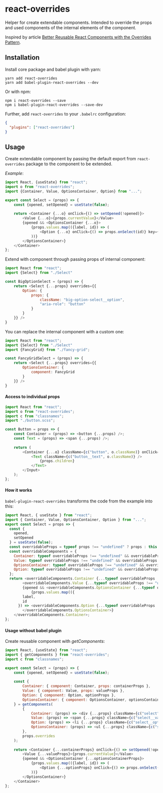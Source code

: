 # react-overrides
Helper for create extendable components. 
Intended to override the props and used components of the internal elements of the component.

Inspired by article 
[Better Reusable React Components with the Overrides Pattern](https://medium.com/@dschnr/better-reusable-react-components-with-the-overrides-pattern-9eca2339f646).

## Installation

Install core package and babel plugin with yarn:

```
yarn add react-overrides
yarn add babel-plugin-react-overrides --dev
```

Or with npm:

```
npm i react-overrides --save
npm i babel-plugin-react-overrides --save-dev
```

Further, add `react-overrides` to your `.babelrc` configuration:
```json
{
  "plugins": ["react-overrides"]
}
```

## Usage

Create extendable component by passing the default export 
from `react-overrides` package to the component to be extended. 

*Example*:

```javascript
import React, {useState} from "react";
import o from "react-overrides";
import {Container, Value, OptionsContainer, Option} from "...";

export const Select = (props) => {
    const {opened, setOpened} = useState(false);
    
    return <Container {...o} onClick={() => setOpened(!opened)}>
        <Value {...o}>{props.currentValue}</Value>
        {opened && <OptionsContainer {...o}>
            {props.values.map(({label, id}) => (
                <Option {...o} onClick={() => props.onSelect(id)} key={id}>{label}</Option>
            ))}
        </OptionsContainer>}
    </Container>
};
```

Extend with component through passing props of internal component:
```javascript
import React from "react";
import {Select} from "./Select"

const BigOptionSelect = (props) => {
    return <Select {...props} overrides={{
        Option: {
            props: {
                className: "big-option-select__option",
                "aria-role": "button"
            }
        }
    }} />
}
```

You can replace the internal component with a custom one:
```javascript
import React from "react";
import {Select} from "./Select"
import {FancyGrid} from "./fancy-grid";

const FancyGridSelect = (props) => {
    return <Select {...props} overrides={{
        OptionsContainer: {
            component: FancyGrid
        }
    }} />
}
```

#### Access to individual props

```javascript
import React from "react";
import o from "react-overrides";
import c from "classnames";
import "./button.scss";

const Button = props => {
    const Container = (props) => <button {...props) />;
    const Text = (props) => <span {...props) />;
    
    return (
        <Container {...o} className={c("button", o.className)} onClick={props.onClick}>
            <Text className={c("button__text", o.className)} />
                {props.children}
            </Text>
        </Input>
    );
};
```

#### How it works
`babel-plugin-react-overrides` transforms the code from the example into this:
```javascript
import React, { useState } from "react";
import { Container, Value, OptionsContainer, Option } from "...";
export const Select = props => {
  const {
    opened,
    setOpened
  } = useState(false);
  const overridableProps = typeof props !== "undefined" ? props : this && typeof this.props !== "undefined" ? this.props : arguments[0];
  const overridableComponents = {
    Container: typeof overridableProps !== "undefined" && overridableProps.overrides && overridableProps.overrides.Container && overridableProps.overrides.Container.component || Container,
    Value: typeof overridableProps !== "undefined" && overridableProps.overrides && overridableProps.overrides.Value && overridableProps.overrides.Value.component || Value,
    OptionsContainer: typeof overridableProps !== "undefined" && overridableProps.overrides && overridableProps.overrides.OptionsContainer && overridableProps.overrides.OptionsContainer.component || OptionsContainer,
    Option: typeof overridableProps !== "undefined" && overridableProps.overrides && overridableProps.overrides.Option && overridableProps.overrides.Option.component || Option
  };
  return <overridableComponents.Container {...typeof overridableProps !== "undefined" && overridableProps.overrides && overridableProps.overrides.Container && overridableProps.overrides.Container.props || {}} onClick={() => setOpened(!opened)}>
        <overridableComponents.Value {...typeof overridableProps !== "undefined" && overridableProps.overrides && overridableProps.overrides.Value && overridableProps.overrides.Value.props || {}}>{props.currentValue}</overridableComponents.Value>
        {opened && <overridableComponents.OptionsContainer {...typeof overridableProps !== "undefined" && overridableProps.overrides && overridableProps.overrides.OptionsContainer && overridableProps.overrides.OptionsContainer.props || {}}>
            {props.values.map(({
        label,
        id
      }) => <overridableComponents.Option {...typeof overridableProps !== "undefined" && overridableProps.overrides && overridableProps.overrides.Option && overridableProps.overrides.Option.props || {}} onClick={() => props.onSelect(id)} key={id}>{label}</overridableComponents.Option>)}
        </overridableComponents.OptionsContainer>}
    </overridableComponents.Container>;
};

```


#### Usage without babel plugin

Create reusable component with *getComponents*: 
```javascript
import React, {useState} from "react";
import { getComponents } from "react-overrides";
import c from "classnames";

export const Select = (props) => {
    const {opened, setOpened} = useState(false);
    
    const {
        Container: { component: Container, props: containerProps },
        Value: { component: Value, props: valueProps },
        Option: { component: Option, optionProps },
        OptionsContainer: { component: OptionsContainer, optionsContainerProps }
    } = getComponents(
        {
            Container: (props) => <div {...props} className={c("select", props.className)} />,
            Value: (props) => <span {...props} className={c("select__value", props.className)} />,
            Option: (props) => <li {...props} className={c("select__option", props.className)} />,
            OptionsContainer: (props) => <ul {...props} className={c("select__options-container", props.className)} />,
        },
        props.overrides
    );
    
    return <Container {...containerProps} onClick={() => setOpened(!opened)}>
        <Value {...valueProps}>{props.currentValue}</Value>
        {opened && <OptionsContainer {...optionsContainerProps}>
            {props.values.map(({label, id}) => (
                <Option {...optionProps} onClick={() => props.onSelect(id)} key={id}>{label}</Option>
            ))}
        </OptionsContainer>}
    </Container>
};
```
